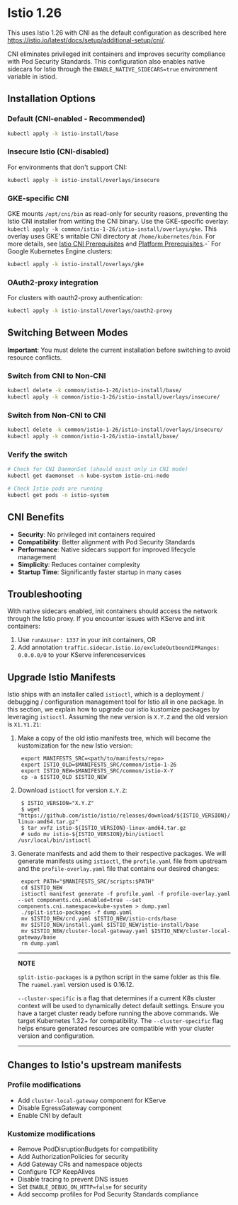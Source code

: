 # Istio 1.26

This uses Istio 1.26 with CNI as the default configuration as described here <https://istio.io/latest/docs/setup/additional-setup/cni/>.

CNI eliminates privileged init containers and improves security compliance with Pod Security Standards. This configuration also enables native sidecars for Istio through the `ENABLE_NATIVE_SIDECARS=true` environment variable in istiod.

## Installation Options

### Default (CNI-enabled - Recommended)
```bash
kubectl apply -k istio-install/base
```

### Insecure Istio (CNI-disabled)
For environments that don't support CNI:
```bash
kubectl apply -k istio-install/overlays/insecure
```

### GKE-specific CNI
GKE mounts `/opt/cni/bin` as read-only for security reasons, preventing the Istio CNI installer from writing the CNI binary. Use the GKE-specific overlay: `kubectl apply -k common/istio-1-26/istio-install/overlays/gke`. This overlay uses GKE's writable CNI directory at `/home/kubernetes/bin`. For more details, see [Istio CNI Prerequisites](https://istio.io/latest/docs/setup/additional-setup/cni/#prerequisites) and [Platform Prerequisites](https://istio.io/latest/docs/ambient/install/platform-prerequisites/).-`
For Google Kubernetes Engine clusters:
```bash
kubectl apply -k istio-install/overlays/gke
```

### OAuth2-proxy integration
For clusters with oauth2-proxy authentication:
```bash
kubectl apply -k istio-install/overlays/oauth2-proxy
```

## Switching Between Modes

**Important**: You must delete the current installation before switching to avoid resource conflicts.

### Switch from CNI to Non-CNI
```bash
kubectl delete -k common/istio-1-26/istio-install/base/
kubectl apply -k common/istio-1-26/istio-install/overlays/insecure/
```

### Switch from Non-CNI to CNI
```bash
kubectl delete -k common/istio-1-26/istio-install/overlays/insecure/
kubectl apply -k common/istio-1-26/istio-install/base/
```

### Verify the switch
```bash
# Check for CNI DaemonSet (should exist only in CNI mode)
kubectl get daemonset -n kube-system istio-cni-node

# Check Istio pods are running
kubectl get pods -n istio-system
```

## CNI Benefits

- **Security**: No privileged init containers required
- **Compatibility**: Better alignment with Pod Security Standards
- **Performance**: Native sidecars support for improved lifecycle management
- **Simplicity**: Reduces container complexity
- **Startup Time**: Significantly faster startup in many cases

## Troubleshooting

With native sidecars enabled, init containers should access the network through the Istio proxy. If you encounter issues with KServe and init containers:

1. Use `runAsUser: 1337` in your init containers, OR
2. Add annotation `traffic.sidecar.istio.io/excludeOutboundIPRanges: 0.0.0.0/0` to your KServe inferenceservices

## Upgrade Istio Manifests

Istio ships with an installer called `istioctl`, which is a deployment /
debugging / configuration management tool for Istio all in one package.
In this section, we explain how to upgrade our istio kustomize packages
by leveraging `istioctl`. Assuming the new version is `X.Y.Z` and the
old version is `X1.Y1.Z1`:

1. Make a copy of the old istio manifests tree, which will become the
    kustomization for the new Istio version:

        export MANIFESTS_SRC=<path/to/manifests/repo>
        export ISTIO_OLD=$MANIFESTS_SRC/common/istio-1-26
        export ISTIO_NEW=$MANIFESTS_SRC/common/istio-X-Y
        cp -a $ISTIO_OLD $ISTIO_NEW

2. Download `istioctl` for version `X.Y.Z`:

        $ ISTIO_VERSION="X.Y.Z"
        $ wget "https://github.com/istio/istio/releases/download/${ISTIO_VERSION}/istio-${ISTIO_VERSION}-linux-amd64.tar.gz"
        $ tar xvfz istio-${ISTIO_VERSION}-linux-amd64.tar.gz
        # sudo mv istio-${ISTIO_VERSION}/bin/istioctl /usr/local/bin/istioctl

3. Generate manifests and add them to their respective packages. We
    will generate manifests using `istioctl`, the
    `profile.yaml` file from upstream and the
    `profile-overlay.yaml` file that contains our desired
    changes:

        export PATH="$MANIFESTS_SRC/scripts:$PATH"
        cd $ISTIO_NEW
        istioctl manifest generate -f profile.yaml -f profile-overlay.yaml --set components.cni.enabled=true --set components.cni.namespace=kube-system > dump.yaml
        ./split-istio-packages -f dump.yaml
        mv $ISTIO_NEW/crd.yaml $ISTIO_NEW/istio-crds/base
        mv $ISTIO_NEW/install.yaml $ISTIO_NEW/istio-install/base
        mv $ISTIO_NEW/cluster-local-gateway.yaml $ISTIO_NEW/cluster-local-gateway/base
        rm dump.yaml

    ---
    **NOTE**

    `split-istio-packages` is a python script in the same folder as this file.
    The `ruamel.yaml` version used is 0.16.12.

    `--cluster-specific` is a flag that determines if a current K8s cluster context will be used to dynamically detect default settings. Ensure you have a target cluster ready before running the above commands.
    We target Kubernetes 1.32+ for compatibility. The `--cluster-specific` flag helps ensure generated resources are compatible with your cluster version and configuration.

    ---

## Changes to Istio's upstream manifests

### Profile modifications

- Add `cluster-local-gateway` component for KServe
- Disable EgressGateway component
- Enable CNI by default

### Kustomize modifications

- Remove PodDisruptionBudgets for compatibility
- Add AuthorizationPolicies for security
- Add Gateway CRs and namespace objects
- Configure TCP KeepAlives
- Disable tracing to prevent DNS issues
- Set `ENABLE_DEBUG_ON_HTTP=false` for security
- Add seccomp profiles for Pod Security Standards compliance